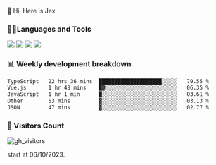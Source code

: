  👋 Hi, Here is Jex

 

### 🧑‍💻Languages and Tools

<code><a href="https://react.dev"><img src="https://api.iconify.design/logos:react.svg" /></a></code>
<code><a href="https://github.com/vuejs/core"><img src="https://api.iconify.design/logos:vue.svg" /></a></code> 
<code><a href="https://github.com/microsoft/TypeScript"><img src="https://api.iconify.design/logos:typescript-icon.svg" /></a></code>
<code><a href="https://threejs.org/"><img src="https://api.iconify.design/logos:threejs.svg" /></a></code>

### 📊 Weekly development breakdown

<!--START_SECTION:waka-->

```txt
TypeScript   22 hrs 36 mins  ████████████████████░░░░░   79.55 %
Vue.js       1 hr 48 mins    █▓░░░░░░░░░░░░░░░░░░░░░░░   06.35 %
JavaScript   1 hr 1 min      █░░░░░░░░░░░░░░░░░░░░░░░░   03.61 %
Other        53 mins         ▓░░░░░░░░░░░░░░░░░░░░░░░░   03.13 %
JSON         47 mins         ▓░░░░░░░░░░░░░░░░░░░░░░░░   02.77 %
```

<!--END_SECTION:waka-->


### 👀 Visitors Count

![gh_visitors](https://profile-counter.glitch.me/jexlau/count.svg)

start at 06/10/2023.
